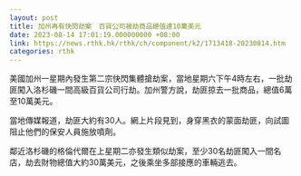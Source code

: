 ```yaml
---
layout: post
title: 加州再有快閃劫案　百貨公司被劫商品總值達10萬美元
date: 2023-08-14 17:01:19.000000000 +08:00
link: https://news.rthk.hk/rthk/ch/component/k2/1713418-20230814.htm
categories: rthk
---
```


美國加州一星期內發生第二宗快閃集體搶劫案，當地星期六下午4時左右，一批劫匪闖入洛杉磯一間高級百貨公司行劫。加州警方說，劫匪掠去一批商品，總值6萬至10萬美元。

當地傳媒報道，劫匪大約有30人。網上片段見到，身穿黑衣的蒙面劫匪，向試圖阻止他們的保安人員施放噴劑。

鄰近洛杉磯的格倫代爾在上星期二亦發生類似劫案，至少30名劫匪闖入一間名店，劫去財物總值大約30萬美元，之後乘坐多部接應的車輛逃去。
